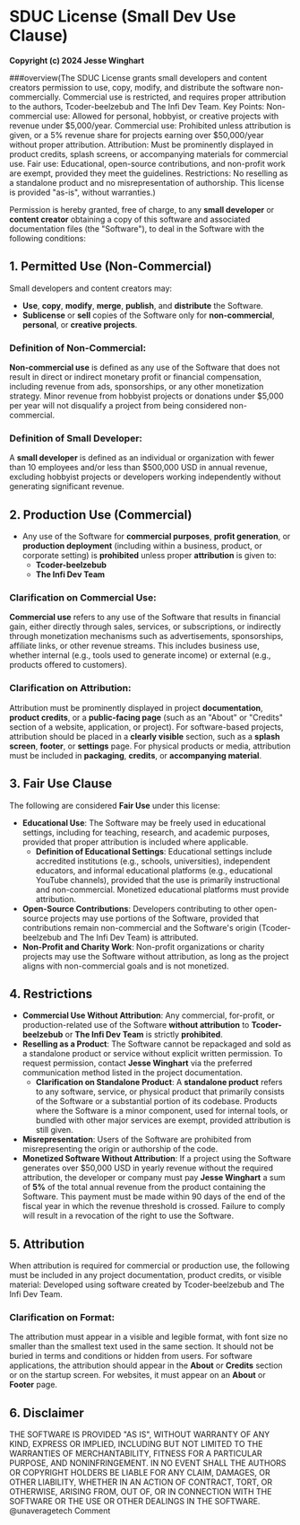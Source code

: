  # SDUC License (Small Dev Use Clause)
<script src="https://gist.github.com/unaveragetech/a29c048c8b1ccad062066507bf183d9e.js"></script>

**Copyright (c) 2024 Jesse Winghart**

###overview(The SDUC License grants small developers and content creators permission to use, copy, modify, and distribute the software non-commercially. Commercial use is restricted, and requires proper attribution to the authors, Tcoder-beelzebub and The Infi Dev Team.  Key Points: Non-commercial use: Allowed for personal, hobbyist, or creative projects with revenue under $5,000/year. Commercial use: Prohibited unless attribution is given, or a 5% revenue share for projects earning over $50,000/year without proper attribution. Attribution: Must be prominently displayed in product credits, splash screens, or accompanying materials for commercial use. Fair use: Educational, open-source contributions, and non-profit work are exempt, provided they meet the guidelines. Restrictions: No reselling as a standalone product and no misrepresentation of authorship. This license is provided "as-is", without warranties.)


Permission is hereby granted, free of charge, to any **small developer** or **content creator** obtaining a copy of this software and associated documentation files (the "Software"), to deal in the Software with the following conditions:

## 1. **Permitted Use (Non-Commercial)**
   Small developers and content creators may:
   - **Use**, **copy**, **modify**, **merge**, **publish**, and **distribute** the Software.
   - **Sublicense** or **sell** copies of the Software only for **non-commercial**, **personal**, or **creative projects**.
   
   ### Definition of **Non-Commercial**:
   **Non-commercial use** is defined as any use of the Software that does not result in direct or indirect monetary profit or financial compensation, including revenue from ads, sponsorships, or any other monetization strategy. Minor revenue from hobbyist projects or donations under $5,000 per year will not disqualify a project from being considered non-commercial.

   ### Definition of **Small Developer**:
   A **small developer** is defined as an individual or organization with fewer than 10 employees and/or less than $500,000 USD in annual revenue, excluding hobbyist projects or developers working independently without generating significant revenue.

## 2. **Production Use (Commercial)**
   - Any use of the Software for **commercial purposes**, **profit generation**, or **production deployment** (including within a business, product, or corporate setting) is **prohibited** unless proper **attribution** is given to:
     - **Tcoder-beelzebub**
     - **The Infi Dev Team**
   
   ### Clarification on Commercial Use:
   **Commercial use** refers to any use of the Software that results in financial gain, either directly through sales, services, or subscriptions, or indirectly through monetization mechanisms such as advertisements, sponsorships, affiliate links, or other revenue streams. This includes business use, whether internal (e.g., tools used to generate income) or external (e.g., products offered to customers).

   ### Clarification on Attribution:
   Attribution must be prominently displayed in project **documentation**, **product credits**, or a **public-facing page** (such as an "About" or "Credits" section of a website, application, or project). For software-based projects, attribution should be placed in a **clearly visible** section, such as a **splash screen**, **footer**, or **settings** page. For physical products or media, attribution must be included in **packaging**, **credits**, or **accompanying material**.

## 3. **Fair Use Clause**
   The following are considered **Fair Use** under this license:
   - **Educational Use**: The Software may be freely used in educational settings, including for teaching, research, and academic purposes, provided that proper attribution is included where applicable.
     - **Definition of Educational Settings**: Educational settings include accredited institutions (e.g., schools, universities), independent educators, and informal educational platforms (e.g., educational YouTube channels), provided that the use is primarily instructional and non-commercial. Monetized educational platforms must provide attribution.
   - **Open-Source Contributions**: Developers contributing to other open-source projects may use portions of the Software, provided that contributions remain non-commercial and the Software's origin (Tcoder-beelzebub and The Infi Dev Team) is attributed.
   - **Non-Profit and Charity Work**: Non-profit organizations or charity projects may use the Software without attribution, as long as the project aligns with non-commercial goals and is not monetized.

## 4. **Restrictions**
   - **Commercial Use Without Attribution**: Any commercial, for-profit, or production-related use of the Software **without attribution** to **Tcoder-beelzebub** or **The Infi Dev Team** is strictly **prohibited**.
   - **Reselling as a Product**: The Software cannot be repackaged and sold as a standalone product or service without explicit written permission. To request permission, contact **Jesse Winghart** via the preferred communication method listed in the project documentation.
     - **Clarification on Standalone Product**: A **standalone product** refers to any software, service, or physical product that primarily consists of the Software or a substantial portion of its codebase. Products where the Software is a minor component, used for internal tools, or bundled with other major services are exempt, provided attribution is still given.
   - **Misrepresentation**: Users of the Software are prohibited from misrepresenting the origin or authorship of the code.
   - **Monetized Software Without Attribution**: If a project using the Software generates over $50,000 USD in yearly revenue without the required attribution, the developer or company must pay **Jesse Winghart** a sum of **5%** of the total annual revenue from the product containing the Software. This payment must be made within 90 days of the end of the fiscal year in which the revenue threshold is crossed. Failure to comply will result in a revocation of the right to use the Software.

## 5. **Attribution**
   When attribution is required for commercial or production use, the following must be included in any project documentation, product credits, or visible material: Developed using software created by Tcoder-beelzebub and The Infi Dev Team.

### Clarification on Format:
The attribution must appear in a visible and legible format, with font size no smaller than the smallest text used in the same section. It should not be buried in terms and conditions or hidden from users. For software applications, the attribution should appear in the **About** or **Credits** section or on the startup screen. For websites, it must appear on an **About** or **Footer** page.

## 6. **Disclaimer**
THE SOFTWARE IS PROVIDED "AS IS", WITHOUT WARRANTY OF ANY KIND, EXPRESS OR IMPLIED, INCLUDING BUT NOT LIMITED TO THE WARRANTIES OF MERCHANTABILITY, FITNESS FOR A PARTICULAR PURPOSE, AND NONINFRINGEMENT. IN NO EVENT SHALL THE AUTHORS OR COPYRIGHT HOLDERS BE LIABLE FOR ANY CLAIM, DAMAGES, OR OTHER LIABILITY, WHETHER IN AN ACTION OF CONTRACT, TORT, OR OTHERWISE, ARISING FROM, OUT OF, OR IN CONNECTION WITH THE SOFTWARE OR THE USE OR OTHER DEALINGS IN THE SOFTWARE.
@unaveragetech
Comment
